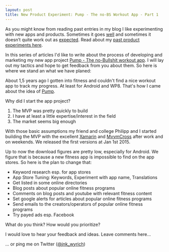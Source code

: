 ```yaml
---
layout: post
title: New Product Experiment: Pump - The no-BS Workout App - Part 1
---
```


As you might know from reading past entries in my blog I like experimenting with new apps and products. Sometimes it goes [well](http://play.google.com/store/apps/details?id=eu.greenrobot.kennzeichen) and sometimes it doesn’t quite work out as [expected](http://memorioapp.de/). Read about my [past product experiments here](2015-03-23-product-experiments-successes-and-fails.md).

In this series of articles I'd like to write about the process of developing and marketing my new app project [Pump - The no-Bullshit workout app](http://pump-app.com/). I will lay out my tactics and hope to get feedback from you about them. So here is where we stand an what we have planed:

About 1,5 years ago I gotten into fitness and couldn't find a nice workout app to track my progress. At least for Android and WP8. That's how I came about the idea of [Pump](http://pump-app.com/). 

Why did I start the app project?  

1. The MVP was pretty quickly to build
2. I have at least a little expertise/interest in the field
3. The market seems big enough 

With those basic assumptions my friend and college Philipp and I started building the MVP with the excellent [Xamarin](http://xamarin.com) and [MvvmCross](http://github.com/MvvmCross/MvvmCross) after work and on weekends. We released the first versions at Jan 1st 2015.

Up to now the download figures are pretty low, especially for Android. We figure that is because a new fitness app is impossible to find on the app stores. So here is the plan to change that:

* Keyword research esp. for app stores
* App Store Tuning: Keywords, Experiment with app name, Translations
* Get listed in some online directories
* Blog posts about popular online fitness programs
* Comments on blog posts and youtube with relevant fitness content
* Set google alerts for articles about popular online fitness programs
* Send emails to the creators/operators of popular online fitness programs
* Try payed ads esp. Facebook

What do you think? How would you prioritize?

I would love to hear your feedback and ideas. Leave comments here... 
<!--
... or discuss [Hacker News](https://news.ycombinator.com/item?id=6768241) or [Reddit](http://www.reddit.com/r/django/comments/1r26t0/host_your_django_app_for_1month/).
-->
... or ping me on Twitter ([@jnk_wyrich](http://twitter.com/jnk_wyrch))
